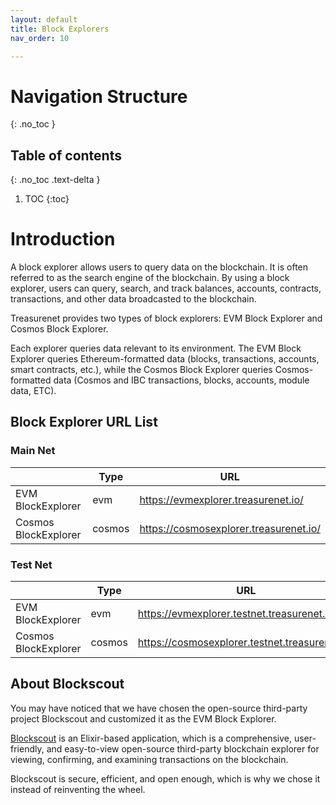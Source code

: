 ```yaml
---
layout: default
title: Block Explorers
nav_order: 10

---
```

# Navigation Structure
{: .no_toc }

## Table of contents
{: .no_toc .text-delta }

1. TOC
{:toc}



# Introduction

A block explorer allows users to query data on the blockchain. It is often referred to as the search engine of the blockchain. By using a block explorer, users can query, search, and track balances, accounts, contracts, transactions, and other data broadcasted to the blockchain.

Treasurenet provides two types of block explorers: EVM Block Explorer and Cosmos Block Explorer.

Each explorer queries data relevant to its environment. The EVM Block Explorer queries Ethereum-formatted data (blocks, transactions, accounts, smart contracts, etc.), while the Cosmos Block Explorer queries Cosmos-formatted data (Cosmos and IBC transactions, blocks, accounts, module data, ETC).

## Block Explorer URL List

### Main Net

|                      | Type   | URL                                    |
| -------------------- | ------ | -------------------------------------- |
| EVM BlockExplorer    | evm    | https://evmexplorer.treasurenet.io/    |
| Cosmos BlockExplorer | cosmos | https://cosmosexplorer.treasurenet.io/ |

### Test Net

|                      | Type   | URL                                            |
| -------------------- | ------ | ---------------------------------------------- |
| EVM BlockExplorer    | evm    | https://evmexplorer.testnet.treasurenet.io/    |
| Cosmos BlockExplorer | cosmos | https://cosmosexplorer.testnet.treasurenet.io/ |

## About Blockscout

You may have noticed that we have chosen the open-source third-party project Blockscout and customized it as the EVM Block Explorer.

[Blockscout](https://github.com/blockscout/blockscout) is an Elixir-based application, which is a comprehensive, user-friendly, and easy-to-view open-source third-party blockchain explorer for viewing, confirming, and examining transactions on the blockchain.

Blockscout is secure, efficient, and open enough, which is why we chose it instead of reinventing the wheel.
